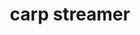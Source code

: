 ---
title: 'carp streamer'
photo: '/images/acoustic-carpStreamer.jpg'
logo: '/images/newMusic.png'
textup: '豊泉陽己 (Dr.) 備瀬昂介 (Gt.) 米良彰記 (Ba.) 玉田大翔 (Key. Vo.)
Rusty Nail / X JAPAN イエスタデイ / Official髭男dism MATSURIBAYASHI
/KEY TALK おしゃかしゃま / RADWIMPS キミシダイ列車 / ONE OK ROCK ワタリドリ / [Alexandros] The Beginning / ONE OK ROCK Pretender / Official髭男dism 青と夏 / Mrs. GREEN APPLE'
building: '1-D'
floor: '4' 
location: '時間'
categoly: '3'
---